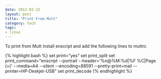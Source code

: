```yaml
---
date: 2012-02-22
layout: post
title: "Print From Mutt"
category: tech 
tags:
- linux
---
```


To print from Mutt install enscript and add the following lines to muttrc

{% highlight bash %}
set print="yes"
set print_split
set print_command="enscript --portrait --header='%n@%M:%d|%F %C|Page ($%/$=)' --media=A4 --silent --encoding=88591 --pretty-print=mail --printer=HP-Deskjet-USB"
set print_decode
{% endhighlight %}
